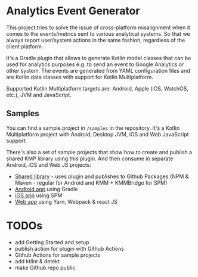 # Analytics Event Generator

This project tries to solve the issue of cross-platform misalignment when it comes to the events/metrics sent to various analytical systems.
So that we always report user/system actions in the same fashion, regardless of the client platform.

It's a Gradle plugin that allows to generate Kotlin model classes that can be used for analytics purposes e.g. to send
an event to Google Analytics or other system. The events are generated from YAML configuration files
and are Kotlin data classes with support for Kotlin Multiplatform.

Supported Kotlin Multiplatform targets are: Android, Apple (iOS, WatchOS, etc.), JVM and JavaScript.

## Samples

You can find a sample project in `/samples` in the repository. It's a Kotlin Multiplatform project with Android, Desktop JVM, iOS and Web JavaScript support.

There's also a set of sample projects that show how to create and publish a shared KMP library using this plugin. 
And then consume in separate Android, iOS and Web JS projects:
- [Shared library](https://github.com/zawadz88/AnalyticsEventGeneratorSample-SharedLibrary) - uses plugin and publishes to Github Packages (NPM & Maven - regular for Android and KMM + KMMBridge for SPM)
- [Android app](https://github.com/zawadz88/AnalyticsEventGeneratorSample-AndroidApp) using Gradle
- [iOS app](https://github.com/zawadz88/AnalyticsEventGeneratorSample-iOSApp) using SPM
- [Web app](https://github.com/zawadz88/AnalyticsEventGeneratorSample-ReactApp) using Yarn, Webpack & react JS

# TODOs

- add Getting Started and setup
- publish action for plugin with Github Actions
- Github Actions for sample projects
- add ktlint & detekt
- make Github repo public
